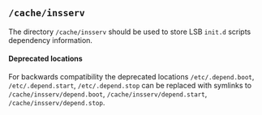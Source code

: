 ## `/cache/insserv`
The directory `/cache/insserv` should be used to store LSB `init.d`
scripts dependency information.

#### Deprecated locations

For backwards compatibility the deprecated locations
`/etc/.depend.boot`, `/etc/.depend.start`, `/etc/.depend.stop` can be
replaced with symlinks to `/cache/insserv/depend.boot`,
`/cache/insserv/depend.start`, `/cache/insserv/depend.stop`.
